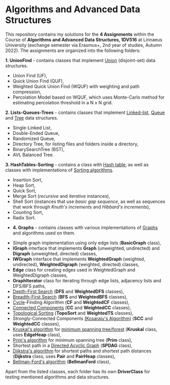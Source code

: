 # Algorithms and Advanced Data Structures

This repository contains my solutions for the **4 Assignments** within the Course of **Algorithms and Advanced Data Structures, 1DV516** at Linnaeus University (exchange semester via Erasmus+, 2nd year of studies, Autumn 2022). The assignments are organized into the following folders:

  **1. UnionFind** - contains classes that implement [Union](https://en.wikipedia.org/wiki/Disjoint-set_data_structure) (disjoint-set) data structures.
  - Union Find (UF),
  - Quick Union Find (QUF),
  - Weighted Quick Union Find (WQUF) with weighting and path compression,
  - Percolation Model based on WQUF, which uses Monte-Carlo method for estimating percolation threshold in a N x N grid. 
              
  **2. Lists-Queues-Trees** - contains classes that implement [Linked-list](https://en.wikipedia.org/wiki/Linked_list), [Queue](https://en.wikipedia.org/wiki/Queue_(abstract_data_type)) and [Tree](https://en.wikipedia.org/wiki/Tree_(data_structure)) data structures.
  - Single-Linked List,
  - Double-Ended Queue, 
  - Randomized Queue, 
  - Directory Tree, for listing files and folders inside a directory,
  - BinarySearchTree (BST),
  - AVL Balanced Tree.          
                       
  **3. HashTables-Sorting** - contains a class with [Hash table](https://en.wikipedia.org/wiki/Hash_table), as well as classes with implementations of [Sorting algorithms](https://en.wikipedia.org/wiki/Sorting_algorithm).
  - Insertion Sort, 
  - Heap Sort, 
  - Quick Sort, 
  - Merge Sort (*recursive* and *iterative* instances), 
  - Shell Sort (instances that use *basic gap sequence*, as well as sequences that work through *Knuth's increments* and *Hibbard's increments*), 
  - Counting Sort,
  - Radix Sort.
                       
  * **4. Graphs** - contains classes with various implementations of [Graphs](https://en.wikipedia.org/wiki/Graph_(discrete_mathematics)) and algorithms used on them.
  - Simple graph implementation using only edge lists (**BasicGraph** class), 
  - **IGraph** interface that implements **Graph** (unweighted, undirected) and **Digraph** (unweighted, directed) classes, 
  - **IWGraph** interface that implements **WeightedGraph** (weighted, undirected), **WeightedDigraph** (weighted, directed) classes,
  - **Edge** class for creating edges used in WeightedGraph and WeightedDigraph classes,
  - **GraphIterator** class for iterating through edge lists, adjacency lists and DFS/BFS paths,
  - [Depth-First Search](https://en.wikipedia.org/wiki/Depth-first_search) (**DFS** and **WeightedDFS** classes),
  - [Breadth-First Search](https://en.wikipedia.org/wiki/Breadth-first_search) (**BFS** and **WeightedBFS** classes),
  - [Cycle](https://en.wikipedia.org/wiki/Cycle_(graph_theory))-Finding Algorithm (**CF** and **WeightedCF** classes),
  - [Connected Components](https://en.wikipedia.org/wiki/Component_(graph_theory)) (**CC** and **WeightedCC** classes),
  - [Topological Sorting](https://en.wikipedia.org/wiki/Topological_sorting) (**TopoSort** and **WeightedTS** classes),
  - Strongly-Connected Components [(Kosaraju's Algorithm)](https://en.wikipedia.org/wiki/Kosaraju%27s_algorithm) (**SCC** and **WeightedCC** classes),
  - [Kruskal's algorithm](https://en.wikipedia.org/wiki/Kruskal%27s_algorithm) for [minimum spanning tree/forest](https://en.wikipedia.org/wiki/Minimum_spanning_tree) (**Kruskal** class, uses **EdgeHeap** class),
  - [Prim's algorithm](https://en.wikipedia.org/wiki/Prim%27s_algorithm) for minimum spanning tree (**Prim** class),
  - Shortest path in a [Directed Acyclic Graph](https://en.wikipedia.org/wiki/Directed_acyclic_graph) (**SPDAG** class),
  - [Dijkstra's algorithm](https://en.wikipedia.org/wiki/Dijkstra%27s_algorithm) for shortest paths and shortest path distances (**Dijkstra** class, uses **Pair** and **PairHeap** classes),
  - [Bellman-Ford's algorithm](https://en.wikipedia.org/wiki/Bellman–Ford_algorithm) (**BellmanFord** class),
                  
Apart from the listed classes, each folder has its own **DriverClass** for testing mentioned algorithms and data structures.
